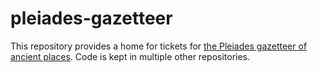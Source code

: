 # pleiades-gazetteer
This repository provides a home for tickets for [the Pleiades gazetteer of ancient places](http://pleiades.stoa.org). Code is kept in multiple other repositories.
